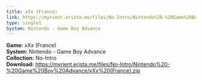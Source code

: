 ```yaml
---
title: xXx (France)
link: https://myrient.erista.me/files/No-Intro/Nintendo%20-%20Game%20Boy%20Advance/xXx%20(France).zip
type: single1
System: Nintendo - Game Boy Advance
---
```

<b>Game:</b> xXx (France)<br>
<b>System:</b> Nintendo - Game Boy Advance<br>
<b>Collection:</b> No-Intro<br>
<b>Download:</b> https://myrient.erista.me/files/No-Intro/Nintendo%20-%20Game%20Boy%20Advance/xXx%20(France).zip